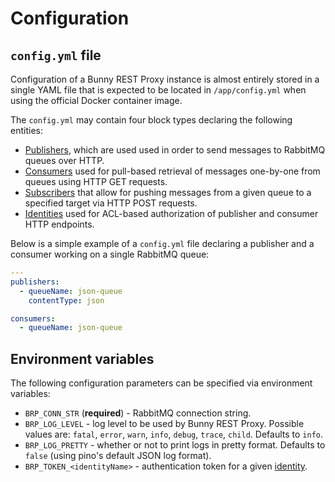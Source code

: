 # Configuration

## `config.yml` file

Configuration of a Bunny REST Proxy instance is almost entirely stored in a single YAML file that is expected to be located in `/app/config.yml` when using the official Docker container image.

The `config.yml` may contain four block types declaring the following entities:

- [Publishers](publishers/publisher-config.md), which are used used in order to send messages to RabbitMQ queues over HTTP.
- [Consumers](consumers/consumer-config.md) used for pull-based retrieval of messages one-by-one from queues using HTTP GET requests.
- [Subscribers](subscribers/subscriber-config.md) that allow for pushing messages from a given queue to a specified target via HTTP POST requests.
- [Identities](identities/configuring-identities.md) used for ACL-based authorization of publisher and consumer HTTP endpoints.

Below is a simple example of a `config.yml` file declaring a publisher and a  consumer working on a single RabbitMQ queue:

```yaml
---
publishers:
  - queueName: json-queue
    contentType: json

consumers:
  - queueName: json-queue
```

## Environment variables 

The following configuration parameters can be specified via environment variables:

- `BRP_CONN_STR` (**required**) - RabbitMQ connection string.
- `BRP_LOG_LEVEL` - log level to be used by Bunny REST Proxy. Possible values are: `fatal`, `error`, `warn`, `info`, `debug`, `trace`, `child`. Defaults to `info`.
- `BRP_LOG_PRETTY` - whether or not to print logs in pretty format. Defaults to `false` (using pino's default JSON log format).
- `BRP_TOKEN_<identityName>` - authentication token for a given [identity](identities/configuring-identities.md).